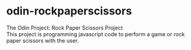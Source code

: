 # odin-rockpaperscissors
The Odin Project: Rock Paper Scissors Project <br />
This project is programming javascript code to perform a game or rock paper scissors with the user.
